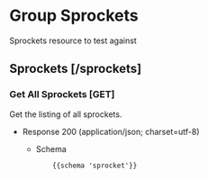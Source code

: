 # Group Sprockets

Sprockets resource to test against

## Sprockets [/sprockets]

### Get All Sprockets [GET]

Get the listing of all sprockets.

+ Response 200 (application/json; charset=utf-8)

  + Schema

            {{schema 'sprocket'}}